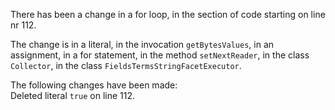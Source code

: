 There has been a change in a for loop, in the section of code starting on line nr 112.
  
The change is in a literal, in the invocation ```getBytesValues```, in an assignment, in a for statement, in the method ```setNextReader```, in the class ```Collector```, in the class ```FieldsTermsStringFacetExecutor```.
  
The following changes have been made:  
Deleted literal ```true``` on line 112.  
